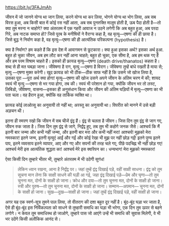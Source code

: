 https://bit.ly/3FAJmAh

 जीवन में जो जानने योग्य था जान लिया, करने योग्य था कर लिया, भोगने योग्य था भोग लिया, अब सब विरस हुआ, अब किसी बात में कोई रस नहीं आता, अब सब पुनरुक्ति मालूम होती है, ऊब पैदा होती है—तो क्या तुम मरना न चाहोगे? क्या अंतरतम में एक गहरी आवाज न उठने लगेगी कि अब बहुत हुआ, अब परदा गिरे, अब नाटक समाप्त हो?
जिसे पूरब के मनीषियों ने वैराग्य कहा है, वह मृत्यु—एषणा की ही छाया है। जिसे बुद्ध ने निर्वाण कहा है, वह मृत्यु—एषणा की ही आत्यंतिक परिकल्पना (hypothesis) है।

क्या है निर्वाण? हम कहते हैं कि इस देश में आवागमन से छुटकारा। क्या हुआ इसका अर्थ? इसका अर्थ हुआ. बहुत हो चुका जीवन, अब हम लौट कर नहीं आना चाहते; बहुत हो चुका, एक सीमा है, अब हम थक गए हैं और हम परम विश्राम चाहते हैं। इसको ही फ्रायड मृत्यु—एषणा (death drive/thanatos) कहता है। शब्द से ही मत घबड़ा जाना। जीवेषणा है राग, मृत्यु —एषणा है विराग। जीवेषणा तुम्हें बांधे रखती है माया से; मृत्यु —एषणा मुक्त करेगी। खुद फ्रायड को भी ठीक—ठीक साफ नहीं है कि उसने जो खोज लिया है, उसका पूरा —पूरा अर्थ क्या होगा! मृत्यु—एषणा की खोज उसने अपने जीवन के अंतिम चरण में की; शायद स्वयं भी मृत्यु —एषणा से भर गया होगा, तब की। स्वयं भी परेशान हो गया, क्योंकि जीवन भर तो लस्ट, लिबिडो, जीवेषणा, वासना—इसका ही अनुसंधान किया और जीवन की अंतिम घड़ियों में मृत्यु—एषणा का भी पता चला। वह हैरान हुआ, क्योंकि वह तार्किक व्यक्ति था।


फ्रायड कोई लाओत्सु का अनुयायी तो नहीं था; अरस्तु का अनुयायी था। विपरीत को मानने में उसे बड़ी अड़चन थी।


इतना ही स्मरण रखो कि जीवन में सब चीजें द्वंद्व हैं। द्वंद्व से चलता है जीवन। जिस दिन तुम द्वंद्व से जाग गए, जीवन रुक जाता है। जिस दिन तुम द्वंद्व से जागे, निर्द्वंद्व हुए, तब तुम भी कहोगे जनक जैसे : आश्चर्य कि मैं इतनी बार जन्मा और कभी नहीं जन्मा, और इतनी बार मरा और कभी नहीं मरा! आश्चर्य! मुझको मेरा नमस्कार! इतने जन्म, इतनी मृत्युएं आईं और गईं और कोई रेखा भी मुझ पर नहीं छोड़ गईं! इतने पुण्य इतने पाप, इतने व्यवसाय इतने व्यापार, आए और गए और सपनों की तरह चले गए, पीछे पदचिह्न भी नहीं छोड़ गए! आश्चर्य मेरी इस आत्यंतिक शुद्धता का! आश्चर्य मेरे इस क्वांरेपन का। धन्यभाग! मेरा मुझको नमस्कार!

ऐसा किसी दिन तुम्हारे भीतर भी, तुम्हारे अंतरतम में भी उठेगी सुगंध!

> लेकिन ध्यान रखना, आना है निर्द्वंद्व पर। जहां तुम्हें द्वंद्व दिखाई पड़े, वहीं साक्षी साधना। द्वंद्व को तुम सूचना मान लेना कि साक्षी साधने की घड़ी आ गई, जहा द्वंद्व दिखाई पड़े—प्रेम और घृणा—तो तुम चुनना मत, दोनों के साक्षी हो जाना। क्रोध और दया—तो तुम चुनना मत, दोनों के साक्षी हो जाना। स्त्री और पुरुष—तो तुम चुनना मत, दोनों के साक्षी हो जाना। सम्मान—अपमान— चुनना मत, दोनों के साक्षी हो जाना। सुख—दुख—साक्षी हो जाना। जहां तुम्हें द्वंद्व दिखाई पड़े, वहीं साक्षी हो जाना।

अगर यह एक स्वर्ण-सूत्र तुमने पाल लिया, तो वीतराग की दशा बहुत दूर नहीं है। बूंद-बूंद घड़ा भर जाता है, ऐसे ही बूंद-बूंद इस निर्विकल्पता को साधने से तुम्हारी समाधि का घड़ा भी भरेगा, एक दिन तुम ऊपर से बहने लगोगे। न केवल तुम समाधिस्थ हो जाओगे, तुम्हारे पास जो आएंगे उन्हें भी समाधि की सुवास मिलेगी, वे भी भर उठेंगे किसी अलौकिक आनंद से।